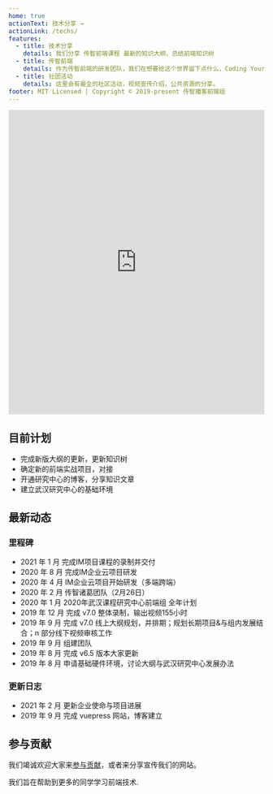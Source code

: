 ```yaml
---
home: true
actionText: 技术分享 →
actionLink: /techs/
features:
  - title: 技术分享
    details: 我们分享 传智前端课程 最新的知识大纲，总结前端知识树
  - title: 传智前端
    details: 作为传智前端的研发团队，我们在想要给这个世界留下点什么，Coding Your World~
  - title: 社团活动
    details: 这里会有最全的社区活动，视频宣传介绍，公共资源的分享。
footer: MIT Licensed | Copyright © 2019-present 传智播客前端组
---
```


<iframe frameborder="0" src="https://v.qq.com/txp/iframe/player.html?vid=p304534gemq" width="100%" height="600" allowFullScreen="true"></iframe>

## 目前计划

- 完成新版大纲的更新，更新知识树
- 确定新的前端实战项目，对接
- 开通研究中心的博客，分享知识文章
- 建立武汉研究中心的基础环境

## 最新动态

### 里程碑
- 2021 年 1 月 完成IM项目课程的录制并交付
- 2020 年 8 月 完成IM企业云项目研发
- 2020 年 4 月 IM企业云项目开始研发（多端跨端）
- 2020 年 2 月 传智诸葛团队（2月26日）
- 2020 年 1 月 2020年武汉课程研究中心前端组 全年计划
- 2019 年 12 月 完成 v7.0 整体录制，输出视频155小时
- 2019 年 9 月 完成 v7.0 线上大纲规划，并排期；规划长期项目&与组内发展结合；n 部分线下视频审核工作
- 2019 年 9 月 组建团队
- 2019 年 8 月 完成 v6.5 版本大家更新
- 2019 年 8 月 申请基础硬件环境，讨论大纲与武汉研究中心发展办法

### 更新日志

- 2021 年 2 月 更新企业使命与项目进展
- 2019 年 9 月 完成 vuepress 网站，博客建立

## 参与贡献

我们竭诚欢迎大家来[参与贡献](/teams/join.html)，或者来分享宣传我们的网站。

我们旨在帮助到更多的同学学习前端技术.
